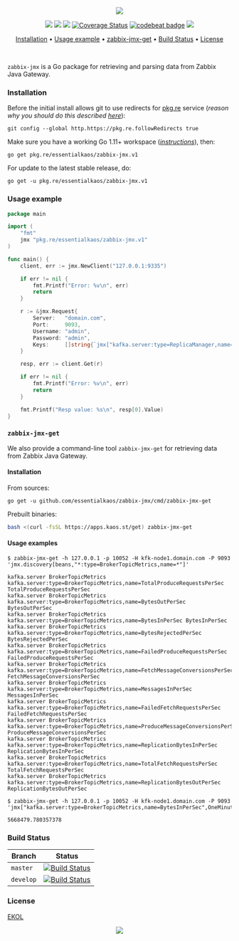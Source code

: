 <p align="center"><a href="#readme"><img src="https://gh.kaos.st/go-zabbix-jmx.svg"/></a></p>

<p align="center">
  <a href="https://godoc.org/pkg.re/essentialkaos/zabbix-jmx.v1"><img src="https://godoc.org/pkg.re/essentialkaos/zabbix-jmx.v1?status.svg"></a>
  <a href="https://goreportcard.com/report/github.com/essentialkaos/zabbix-jmx"><img src="https://goreportcard.com/badge/github.com/essentialkaos/zabbix-jmx"></a>
  <a href="https://travis-ci.com/essentialkaos/zabbix-jmx"><img src="https://travis-ci.com/essentialkaos/zabbix-jmx.svg"></a>
  <a href='https://coveralls.io/github/essentialkaos/zabbix-jmx?branch=develop'><img src='https://coveralls.io/repos/github/essentialkaos/zabbix-jmx/badge.svg?branch=develop' alt='Coverage Status' /></a>
  <a href="https://codebeat.co/projects/github-com-essentialkaos-zabbix-jmx-master"><img alt="codebeat badge" src="https://codebeat.co/badges/5ea39cff-25ea-4c29-b5f6-97139a584e32" /></a>
  <a href="https://essentialkaos.com/ekol"><img src="https://gh.kaos.st/ekol.svg"></a>
</p>

<p align="center"><a href="#installation">Installation</a> • <a href="#usage-example">Usage example</a> • <a href="#zabbix-jmx-get">zabbix-jmx-get</a> • <a href="#build-status">Build Status</a> • <a href="#license">License</a></p>

<br/>

`zabbix-jmx` is a Go package for retrieving and parsing data from Zabbix Java Gateway.

### Installation

Before the initial install allows git to use redirects for [pkg.re](https://github.com/essentialkaos/pkgre) service (_reason why you should do this described [here](https://github.com/essentialkaos/pkgre#git-support)_):

```
git config --global http.https://pkg.re.followRedirects true
```

Make sure you have a working Go 1.11+ workspace (_[instructions](https://golang.org/doc/install)_), then:

```
go get pkg.re/essentialkaos/zabbix-jmx.v1
```

For update to the latest stable release, do:

```
go get -u pkg.re/essentialkaos/zabbix-jmx.v1
```

### Usage example

```go
package main

import (
	"fmt"
	jmx "pkg.re/essentialkaos/zabbix-jmx.v1"
)

func main() {
	client, err := jmx.NewClient("127.0.0.1:9335")

	if err != nil {
		fmt.Printf("Error: %v\n", err)
		return
	}

	r := &jmx.Request{
		Server:   "domain.com",
		Port:     9093,
		Username: "admin",
		Password: "admin",
		Keys:     []string{`jmx["kafka.server:type=ReplicaManager,name=PartitionCount",Value]`},
	}

	resp, err := client.Get(r)

	if err != nil {
		fmt.Printf("Error: %v\n", err)
		return
	}

	fmt.Printf("Resp value: %s\n", resp[0].Value)
}
```

### `zabbix-jmx-get`

We also provide a command-line tool `zabbix-jmx-get` for retrieving data from Zabbix Java Gateway.

#### Installation

From sources:

```
go get -u github.com/essentialkaos/zabbix-jmx/cmd/zabbix-jmx-get
```

Prebuilt binaries:

```bash
bash <(curl -fsSL https://apps.kaos.st/get) zabbix-jmx-get
```

#### Usage examples

```
$ zabbix-jmx-get -h 127.0.0.1 -p 10052 -H kfk-node1.domain.com -P 9093 'jmx.discovery[beans,"*:type=BrokerTopicMetrics,name=*"]'

kafka.server BrokerTopicMetrics kafka.server:type=BrokerTopicMetrics,name=TotalProduceRequestsPerSec TotalProduceRequestsPerSec
kafka.server BrokerTopicMetrics kafka.server:type=BrokerTopicMetrics,name=BytesOutPerSec BytesOutPerSec
kafka.server BrokerTopicMetrics kafka.server:type=BrokerTopicMetrics,name=BytesInPerSec BytesInPerSec
kafka.server BrokerTopicMetrics kafka.server:type=BrokerTopicMetrics,name=BytesRejectedPerSec BytesRejectedPerSec
kafka.server BrokerTopicMetrics kafka.server:type=BrokerTopicMetrics,name=FailedProduceRequestsPerSec FailedProduceRequestsPerSec
kafka.server BrokerTopicMetrics kafka.server:type=BrokerTopicMetrics,name=FetchMessageConversionsPerSec FetchMessageConversionsPerSec
kafka.server BrokerTopicMetrics kafka.server:type=BrokerTopicMetrics,name=MessagesInPerSec MessagesInPerSec
kafka.server BrokerTopicMetrics kafka.server:type=BrokerTopicMetrics,name=FailedFetchRequestsPerSec FailedFetchRequestsPerSec
kafka.server BrokerTopicMetrics kafka.server:type=BrokerTopicMetrics,name=ProduceMessageConversionsPerSec ProduceMessageConversionsPerSec
kafka.server BrokerTopicMetrics kafka.server:type=BrokerTopicMetrics,name=ReplicationBytesInPerSec ReplicationBytesInPerSec
kafka.server BrokerTopicMetrics kafka.server:type=BrokerTopicMetrics,name=TotalFetchRequestsPerSec TotalFetchRequestsPerSec
kafka.server BrokerTopicMetrics kafka.server:type=BrokerTopicMetrics,name=ReplicationBytesOutPerSec ReplicationBytesOutPerSec

$ zabbix-jmx-get -h 127.0.0.1 -p 10052 -H kfk-node1.domain.com -P 9093 'jmx["kafka.server:type=BrokerTopicMetrics,name=BytesInPerSec",OneMinuteRate]'

5668479.780357378

```

### Build Status

| Branch | Status |
|--------|--------|
| `master` | [![Build Status](https://travis-ci.com/essentialkaos/zabbix-jmx.svg?branch=master)](https://travis-ci.com/essentialkaos/zabbix-jmx) |
| `develop` | [![Build Status](https://travis-ci.com/essentialkaos/zabbix-jmx.svg?branch=develop)](https://travis-ci.com/essentialkaos/zabbix-jmx) |

### License

[EKOL](https://essentialkaos.com/ekol)

<p align="center"><a href="https://essentialkaos.com"><img src="https://gh.kaos.st/ekgh.svg"/></a></p>

